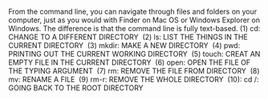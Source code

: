 From the command line, you can navigate through files and folders on your computer, just as you would with Finder on Mac OS or Windows Explorer on Windows.
The difference is that the command line is fully text-based.
(1) cd: CHANGE TO A DIFFERENT DIRECTORY 
(2) ls: LIST THE THINGS IN THE CURRENT DIRECTORY 
(3) mkdir: MAKE A NEW DIRECTORY 
(4) pwd: PRINTING OUT THE CURRENT WORKING DIRECTORY 
(5) touch: CREAT AN EMPTY FILE IN THE CURRENT DIRECTORY 
(6) open: OPEN THE FILE OF THE TYPING ARGUMENT 
(7) rm: REMOVE THE FILE FROM DIRECTORY 
(8) mv: RENAME A FILE 
(9) rm-r: REMOVE THE WHOLE DIRECTORY 
(10): cd /: GOING BACK TO THE ROOT DIRECTORY
